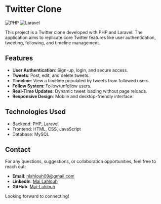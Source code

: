 # Twitter Clone

![PHP](https://img.shields.io/badge/-PHP-777BB4?style=flat&logo=php&logoColor=white)
![Laravel](https://img.shields.io/badge/-Laravel-FF2D20?style=flat&logo=laravel&logoColor=white)

This project is a Twitter clone developed with PHP and Laravel. The application aims to replicate core Twitter features like user authentication, tweeting, following, and timeline management.

## Features
- **User Authentication**: Sign-up, login, and secure access.
- **Tweets**: Post, edit, and delete tweets.
- **Timeline**: View a timeline populated by tweets from followed users.
- **Follow System**: Follow/unfollow users.
- **Real-Time Updates**: Dynamic tweet loading without page reloads.
- **Responsive Design**: Mobile and desktop-friendly interface.

## Technologies Used
- Backend: PHP, Laravel
- Frontend: HTML, CSS, JavaScript
- Database: MySQL

## Contact

For any questions, suggestions, or collaboration opportunities, feel free to reach out:

- **Email**: [nlahlouh09@gmail.com](mailto:nlahlouh09@gmail.com)
- **LinkedIn**: [Mai Lahlouh](https://www.linkedin.com/in/mai-lahlouh/)
- **GitHub**: [Mai-Lahlouh](https://github.com/Mai-Lahlouh)

Looking forward to connecting!
